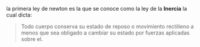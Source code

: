 la primera ley de newton es la que se conoce como la ley de la **Inercia** la cual dicta:

> Todo cuerpo conserva su estado de reposo o movimiento rectilieno a menos que sea obligado a cambiar su estado por fuerzas aplicadas sobre el.
